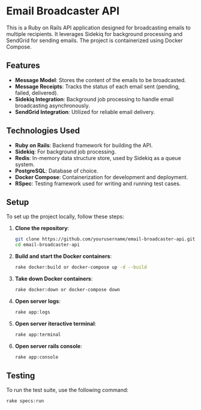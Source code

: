 # Email Broadcaster API

This is a Ruby on Rails API application designed for broadcasting emails to multiple recipients. It leverages Sidekiq for background processing and SendGrid for sending emails. The project is containerized using Docker Compose.

## Features

- **Message Model**: Stores the content of the emails to be broadcasted.
- **Message Receipts**: Tracks the status of each email sent (pending, failed, delivered).
- **Sidekiq Integration**: Background job processing to handle email broadcasting asynchronously.
- **SendGrid Integration**: Utilized for reliable email delivery.

## Technologies Used

- **Ruby on Rails**: Backend framework for building the API.
- **Sidekiq**: For background job processing.
- **Redis**: In-memory data structure store, used by Sidekiq as a queue system.
- **PostgreSQL**: Database of choice.
- **Docker Compose**: Containerization for development and deployment.
- **RSpec**: Testing framework used for writing and running test cases.

## Setup

To set up the project locally, follow these steps:

1. **Clone the repository**:
    ```bash
    git clone https://github.com/yourusername/email-broadcaster-api.git
    cd email-broadcaster-api
    ```

2. **Build and start the Docker containers**:
    ```bash
    rake docker:build or docker-compose up -d --build
    ```

3. **Take down Docker containers**:
    ```bash
    rake docker:down or docker-compose down
    ```

4. **Open server logs**:
    ```bash
    rake app:logs
    ```

5. **Open server iteractive terminal**:
    ```bash
    rake app:terminal
    ```
  
6. **Open server rails console**:
    ```bash
    rake app:console
    ```

## Testing

To run the test suite, use the following command:

```bash
rake specs:run
```

